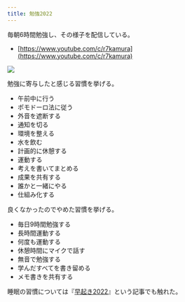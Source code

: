 ```yaml
---
title: 勉強2022
---
```

毎朝6時間勉強し、その様子を配信している。

*   [https://www.youtube.com/c/r7kamura](https://www.youtube.com/c/r7kamura)

![](https://lh3.googleusercontent.com/docs/ADP-6oHFIknqDNot_q2MAIrbG_Cnyt1AwrZtXX1bM8_GovgSh4elf25RNnng9AXEhSs97Gq_Htrr3ivO0Igs5WgN1CgK8lnJyjOqQl-H4lTugoiXyHqJkcJG0QQk-UwF_iDcIGL-u-t-YPc5-uFBCuTTS3m4YkVObfYxWGNMrqs_LjeBwzqygp2Ts_nQWvkR4neU1lnwkEdTuiJxS7-xrb7KmshIsudGmLDe9lM4MlR6gC7m-RimzXj7_s5ezpac96MuvUDbfxZ2hjzUWr4AVLUAJO4Enm17Uu9vD2rEE2Pbyvk_n_XXCKyM8gkp4B84_Jbqi9N37n_hSjsnSgWHMkL6n5UwW8ATn6P-qBOGxYsSnLZXK0QIeIYJtWtr6Ll4QTqBt7NXmI-I4Aj2UUOG8Zonc-9NOBm_t2jRm8CbpIpNPcjYIljYOX1h5_9hDBBKAfws9F-f5ODOJryJ_a3tplQ8agK1QKFz9yApzuOQ8-Fexmj_tpz9yhcCpgx0uzKLappwTrAH4efDt00ZikfmxRCjwf10RT2lQaSo8cB5u_0Q3RfH6jyuJjFnHWF56-N4q0AJwvWg8OzYbDrBUP19FKRUd6fW2wzCGACdpI3c3YEjG4xJb9kCdGxSf1YwwHhxJO4VGzWvbqa4Nb4RCSIgEMCBop8vUIoxQQ8YvXHL8a8QPjxd1j1zsAhKJ2qpsU4su22RLEHI8KaZnwenDSnuSbKMMkDW4EeSOtzFkX15rR6kuLFABpNgj0vmjypImzChbeiG9_rVukrt0uYoJFnbWW2AYqCwU1HzSZK9PPtiM2G2Y1quAGsq0PaIy4qOxLdCxo4dCS0adSg1tPrCtLlu6UT-an9VdzG2cUzrEdafko30Z1lwKyCYRxvu8u1q2S0vWxOVFnI-GSDO6KzkCJuqAvamtCfs_tU9wNFL6h3OuRiEg-3uyMHlbD5RcyVHm2uH_jW8ulPFZM08hA_vgcFwGSY9K4ecVZLH2lH3lQ5K-5ws3SL0ElYd-tXK-b24qLVFSuwSdfKpX9iAHNbp1xatAVlURmcO8dDsM1B2ONVLcH8l40lP8zPX4Ahe4Y8wYF8A5PagnACJmvr17XZN2Qrv2qt6LYM_YNBoJtE-CPRjDWw0-iiIs1ZflerrtwB4DTvFnGZxMLJCK9by7MiPvwwu9TlBMDq9gdZlz8o-JhLYL4EgIrepkV0KXFRLmPenXNEz5Q04o4xDpTWocpgCEG6IMJOkvDhE-rvnZUfcmvug8OYHWFF8bf_aIw)

勉強に寄与したと感じる習慣を挙げる。

*   午前中に行う
*   ポモドーロ法に従う
*   外音を遮断する
*   通知を切る
*   環境を整える
*   水を飲む
*   計画的に休憩する
*   運動する
*   考えを書いてまとめる
*   成果を共有する
*   誰かと一緒にやる
*   仕組み化する

良くなかったのでやめた習慣を挙げる。

*   毎日9時間勉強する
*   長時間運動する
*   何度も運動する
*   休憩時間にマイクで話す
*   無音で勉強する
*   学んだすべてを書き留める
*   メモ書きを共有する

睡眠の習慣については『[早起き2022](https://r7kamura.com/articles/2022-06-21-good-morning-2022)』という記事でも触れた。
